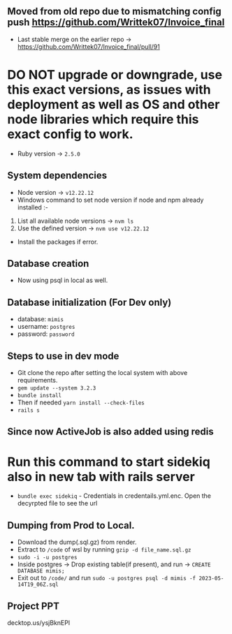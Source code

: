 ## Moved from old repo due to mismatching config push https://github.com/Writtek07/Invoice_final

* Last stable merge on the earlier repo -> https://github.com/Writtek07/Invoice_final/pull/91 

# DO NOT upgrade or downgrade, use this exact versions, as issues with deployment as well as OS and other node libraries which require this exact config to work.

* Ruby version -> `2.5.0`

## System dependencies
 * Node version -> `v12.22.12`
 * Windows command to set node version if node and npm already installed :-
 1. List all available node versions -> `nvm ls`
 2. Use the defined version -> `nvm use v12.22.12`
 * Install the packages if error.
 

## Database creation
 * Now using psql in local as well. 

## Database initialization (For Dev only)
 * database: `mimis`
 * username: `postgres`
 * password: `password`


## Steps to use in dev mode
* Git clone the repo after setting the local system with above requirements.
* `gem update --system 3.2.3`
* `bundle install`
* Then if needed `yarn install --check-files`
* `rails s` 
## Since now ActiveJob is also added using redis
# Run this command to start sidekiq also in new tab with rails server
* `bundle exec sidekiq` - Credentials in credentails.yml.enc. Open the decyrpted file to see the url

## Dumping from Prod to Local.
* Download the dump(.sql.gz) from render.
* Extract to `/code` of wsl by running `gzip -d file_name.sql.gz`
* `sudo -i -u postgres`
* Inside postgres ->  Drop existing table(if present), and run -> `CREATE DATABASE mimis;` 
* Exit out to `/code/` and run `sudo -u postgres psql -d mimis -f 2023-05-14T19_06Z.sql`

## Project PPT
decktop.us/ysjBknEPl
